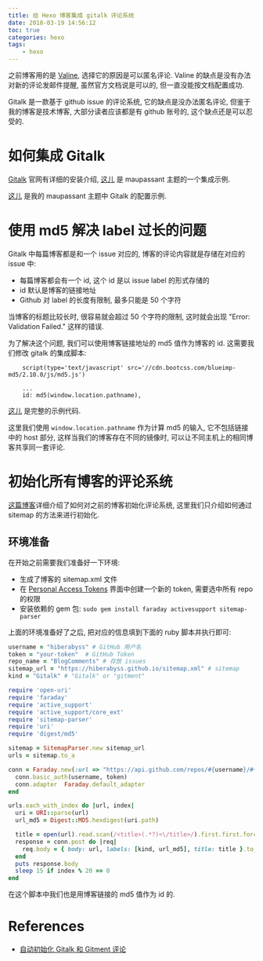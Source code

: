 ```yaml
---
title: 给 Hexo 博客集成 gitalk 评论系统
date: 2018-03-19 14:56:12
toc: true
categories: hexo
tags:
    - hexo
---
```


之前博客用的是 [Valine](https://valine.js.org/#/),
选择它的原因是可以匿名评论. Valine 的缺点是没有办法对新的评论发邮件提醒, 虽然官方文档说是可以的,
但一直没能按文档配置成功.

Gitalk 是一款基于 github issue 的评论系统, 它的缺点是没办法匿名评论,
但鉴于我的博客是技术博客, 大部分读者应该都是有 github 账号的, 这个缺点还是可以忍受的.

<!--more-->

# 如何集成 Gitalk

[Gitalk](https://github.com/gitalk/gitalk) 官网有详细的安装介绍, [这儿](https://github.com/tufu9441/maupassant-hexo/blob/master/layout/_partial/comments.pug)
是 maupassant 主题的一个集成示例.

[这儿](https://github.com/hiberabyss/maupassant-hexo/blob/7b9dbaf84c489e92bfed0a3275b5b7264285cfe5/_config.yml#L11)
是我的 maupassant 主题中 Gitalk 的配置示例.

# 使用 md5 解决 label 过长的问题

Gitalk 中每篇博客都是和一个 issue 对应的, 博客的评论内容就是存储在对应的 issue 中:

* 每篇博客都会有一个 id, 这个 id 是以 issue label 的形式存储的
* id 默认是博客的链接地址
* Github 对 label 的长度有限制, 最多只能是 50 个字符

当博客的标题比较长时, 很容易就会超过 50 个字符的限制, 这时就会出现 "Error: Validation Failed."
这样的错误.

为了解决这个问题, 我们可以使用博客链接地址的 md5 值作为博客的 id. 这需要我们修改 gitalk 的集成脚本:

```pug
    script(type='text/javascript' src='//cdn.bootcss.com/blueimp-md5/2.10.0/js/md5.js')

    ...
    id: md5(window.location.pathname),
```

[这儿](https://github.com/hiberabyss/maupassant-hexo/blob/master/layout/_partial/comments.pug#L74)
是完整的示例代码.

这里我们使用 `window.location.pathname` 作为计算 md5 的输入, 它不包括链接中的 host 部分,
这样当我们的博客存在不同的镜像时, 可以让不同主机上的相同博客共享同一套评论.

# 初始化所有博客的评论系统

[这篇博客][init]详细介绍了如何对之前的博客初始化评论系统, 这里我们只介绍如何通过 sitemap 的方法来进行初始化.

## 环境准备

在开始之前需要我们准备好一下环境:

* 生成了博客的 sitemap.xml 文件
* 在 [Personal Access Tokens](https://github.com/settings/tokens) 界面中创建一个新的 token, 需要选中所有 repo 的权限
* 安装依赖的 gem 包: `sudo gem install faraday activesupport sitemap-parser`

上面的环境准备好了之后, 把对应的信息填到下面的 ruby 脚本并执行即可:

```ruby
username = "hiberabyss" # GitHub 用户名
token = "your-token"  # GitHub Token
repo_name = "BlogComments" # 存放 issues
sitemap_url = "https://hiberabyss.github.io/sitemap.xml" # sitemap
kind = "Gitalk" # "Gitalk" or "gitment"

require 'open-uri'
require 'faraday'
require 'active_support'
require 'active_support/core_ext'
require 'sitemap-parser'
require 'uri'
require 'digest/md5'

sitemap = SitemapParser.new sitemap_url
urls = sitemap.to_a

conn = Faraday.new(:url => "https://api.github.com/repos/#{username}/#{repo_name}/issues") do |conn|
  conn.basic_auth(username, token)
  conn.adapter  Faraday.default_adapter
end

urls.each_with_index do |url, index|
  uri = URI::parse(url)
  url_md5 = Digest::MD5.hexdigest(uri.path)

  title = open(url).read.scan(/<title>(.*?)<\/title>/).first.first.force_encoding('UTF-8')
  response = conn.post do |req|
    req.body = { body: url, labels: [kind, url_md5], title: title }.to_json
  end
  puts response.body
  sleep 15 if index % 20 == 0
end
```

在这个脚本中我们也是用博客链接的 md5 值作为 id 的.

# References

- [自动初始化 Gitalk 和 Gitment 评论][init]

[init]: https://draveness.me/git-comments-initialize
